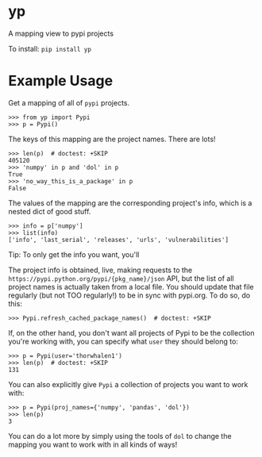 # yp

A mapping view to pypi projects

To install:	```pip install yp```

# Example Usage

Get a mapping of all of ``pypi`` projects.

    >>> from yp import Pypi
    >>> p = Pypi()

The keys of this mapping are the project names. There are lots!

    >>> len(p)  # doctest: +SKIP
    405120
    >>> 'numpy' in p and 'dol' in p
    True
    >>> 'no_way_this_is_a_package' in p
    False

The values of the mapping are the corresponding project's info, which is a
nested dict of good stuff.

    >>> info = p['numpy']
    >>> list(info)
    ['info', 'last_serial', 'releases', 'urls', 'vulnerabilities']

Tip: To only get the info you want, you'll

The project info is obtained, live, making requests to the
``https://pypi.python.org/pypi/{pkg_name}/json`` API,
but the list of all project names is actually taken from a local file.
You should update that file regularly (but not TOO regularly!) to be in sync
with pypi.org. To do so, do this:

    >>> Pypi.refresh_cached_package_names()  # doctest: +SKIP

If, on the other hand, you don't want all projects of Pypi to be the collection
you're working with, you can specify what ``user`` they should belong to:

    >>> p = Pypi(user='thorwhalen1')
    >>> len(p)  # doctest: +SKIP
    131

You can also explicitly give ``Pypi`` a collection of projects you want to work
with:

    >>> p = Pypi(proj_names={'numpy', 'pandas', 'dol'})
    >>> len(p)
    3

You can do a lot more by simply using the tools of ``dol`` to change the mapping
you want to work with in all kinds of ways!

